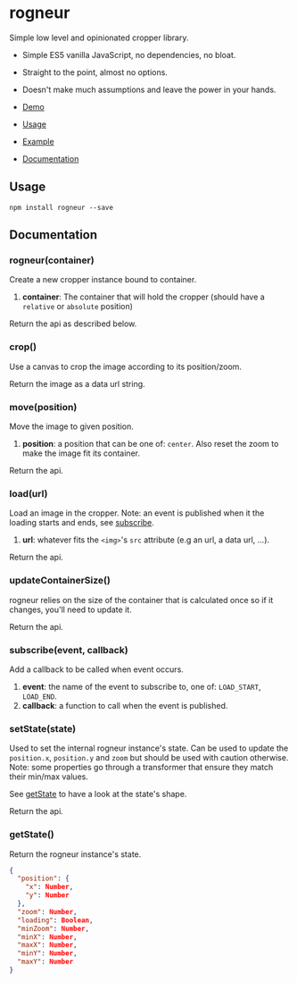 # rogneur

Simple low level and opinionated cropper library.

* Simple ES5 vanilla JavaScript, no dependencies, no bloat.
* Straight to the point, almost no options.
* Doesn't make much assumptions and leave the power in your hands.

* [Demo](https://gabinaureche.com/rogneur)
* [Usage](#usage)
* [Example](https://github.com/Zhouzi/rogneur/blob/gh-pages/index.html)
* [Documentation](#documentation)

## Usage

```
npm install rogneur --save
```

## Documentation

### rogneur(container)

Create a new cropper instance bound to container.

1. **container**: The container that will hold the cropper (should have a `relative` or `absolute` position) 

Return the api as described below.

### crop()

Use a canvas to crop the image according to its position/zoom.

Return the image as a data url string.

### move(position)

Move the image to given position.

1. **position**: a position that can be one of: `center`. Also reset the zoom to make the image fit its container.

Return the api.

### load(url)

Load an image in the cropper.
Note: an event is published when it the loading starts and ends, see [subscribe](#subscribe).

1. **url**: whatever fits the `<img>`'s `src` attribute (e.g an url, a data url, ...).

Return the api.

### updateContainerSize()

rogneur relies on the size of the container that is calculated once so if it changes, you'll need to update it.

Return the api.

### subscribe(event, callback)

Add a callback to be called when event occurs.

1. **event**: the name of the event to subscribe to, one of: `LOAD_START`, `LOAD_END`.
2. **callback**: a function to call when the event is published.

### setState(state)

Used to set the internal rogneur instance's state.
Can be used to update the `position.x`, `position.y` and `zoom` but should be used with caution otherwise.
Note: some properties go through a transformer that ensure they match their min/max values.

See [getState](#getstate) to have a look at the state's shape.

Return the api.

### getState()

Return the rogneur instance's state.

```json
{
  "position": {
    "x": Number,
    "y": Number
  },
  "zoom": Number,
  "loading": Boolean,
  "minZoom": Number,
  "minX": Number,
  "maxX": Number,
  "minY": Number,
  "maxY": Number
}
```
